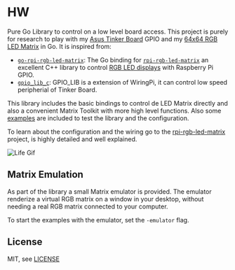 # HW

Pure Go Library to control on a low level board access.
This project is purely for research to play with my [Asus Tinker Board](https://www.asus.com/us/Single-Board-Computer/Tinker-Board/) GPIO and my [64x64 RGB LED Matrix](https://www.adafruit.com/product/3649) in Go.
It is inspired from:

* [`go-rpi-rgb-led-matrix`](https://github.com/mcuadros/go-rpi-rgb-led-matrix): The Go binding for [`rpi-rgb-led-matrix`](https://github.com/hzeller/rpi-rgb-led-matrix) an excellent C++ library to control [RGB LED displays](https://learn.adafruit.com/32x16-32x32-rgb-led-matrix/overview) with Raspberry Pi GPIO.
* [`gpio_lib_c`](https://github.com/TinkerBoard/gpio_lib_c): GPIO_LIB is a extension of WiringPi, it can control low speed peripherial of Tinker Board.

This library includes the basic bindings to control de LED Matrix directly and also a convenient Matrix Toolkit with more high level functions. Also some [examples](https://github.com/post-l/hw/tree/master/examples) are included to test the library and the configuration.

To learn about the configuration and the wiring go to the [rpi-rgb-led-matrix](https://github.com/hzeller/rpi-rgb-led-matrix) project, is highly detailed and well explained.

![Life Gif](life.gif)

## Matrix Emulation

As part of the library a small Matrix emulator is provided. The emulator renderize a virtual RGB matrix on a window in your desktop, without needing a real RGB matrix connected to your computer.

To start the examples with the emulator, set the `-emulator` flag.

## License

MIT, see [LICENSE](LICENSE)
